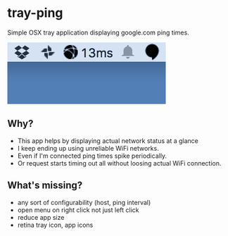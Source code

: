 # tray-ping

Simple OSX tray application displaying google.com ping times.

![screenshot](screenshot.png)

## Why?

* This app helps by displaying actual network status at a glance
* I keep ending up using unreliable WiFi networks.
* Even if I'm connected ping times spike periodically.
* Or request starts timing out all without loosing actual WiFi connection.

## What's missing?

* any sort of configurability (host, ping interval)
* open menu on right click not just left click
* reduce app size
* retina tray icon, app icons

